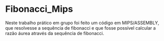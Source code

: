 # Fibonacci_Mips

Neste trabalho prático em grupo foi feito um código em MIPS/ASSEMBLY, que resolvesse a sequência de fibonacci e que fosse possível calcular a razão áurea através da sequência de fibonacci.
